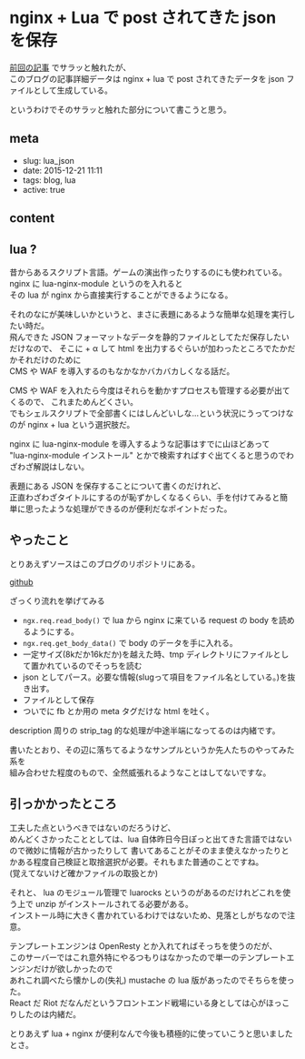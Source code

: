 # nginx + Lua で post されてきた json を保存

[前回の記事](https://dev.hageee.net/newblog/) でサラッと触れたが、  
このブログの記事詳細データは nginx + lua で post されてきたデータを json ファイルとして生成している。

というわけでそのサラッと触れた部分について書こうと思う。


## meta

- slug: lua_json
- date: 2015-12-21 11:11
- tags: blog, lua
- active: true


## content

## lua ?

昔からあるスクリプト言語。ゲームの演出作ったりするのにも使われている。  
nginx に lua-nginx-module というのを入れると  
その lua が nginx から直接実行することができるようになる。

それのなにが美味しいかというと、まさに表題にあるような簡単な処理を実行したい時だ。  
飛んできた JSON フォーマットなデータを静的ファイルとしてただ保存したいだけなので、
そこに + α して html を出力するぐらいが加わったところでたかだかそれだけのために  
CMS や WAF を導入するのもなかなかバカバカしくなる話だ。

CMS や WAF を入れたら今度はそれらを動かすプロセスも管理する必要が出てくるので、
これまためんどくさい。  
でもシェルスクリプトで全部書くにはしんどいしな…という状況にうってつけなのが nginx + lua という選択肢だ。

nginx に lua-nginx-module を導入するような記事はすでに山ほどあって  
"lua-nginx-module インストール" とかで検索すればすぐ出てくると思うのでわざわざ解説はしない。

表題にある JSON を保存することについて書くのだけれど、  
正直わざわざタイトルにするのが恥ずかしくなるくらい、手を付けてみると簡単に思ったような処理ができるのが便利だなポイントだった。

## やったこと

とりあえずソースはこのブログのリポジトリにある。

[github](https://github.com/glassesfactory/devhage/blob/master/tools/make_static.lua)

ざっくり流れを挙げてみる

* `ngx.req.read_body()` で lua から nginx に来ている request の body を読めるようにする。  
* `ngx.req.get_body_data()` で body のデータを手に入れる。
* 一定サイズ(8kだか16kだか)を越えた時、tmp ディレクトリにファイルとして置かれているのでそっちを読む
* json としてパース。必要な情報(slugって項目をファイル名としている。)を抜き出す。
* ファイルとして保存
* ついでに fb とか用の meta タグだけな html を吐く。

description 周りの strip_tag 的な処理が中途半端になってるのは内緒です。

書いたとおり、その辺に落ちてるようなサンプルというか先人たちのやってみた系を  
組み合わせた程度のもので、全然威張れるようなことはしてないですな。

## 引っかかったところ

工夫した点というべきではないのだろうけど、  
めんどくさかったこととしては、lua 自体昨日今日ぽっと出てきた言語ではないので微妙に情報が古かったりして
書いてあることがそのまま使えなかったりとかある程度自己検証と取捨選択が必要。それもまた普通のことですね。  
(覚えてないけど確かファイルの取扱とか)

それと、 lua のモジュール管理で luarocks というのがあるのだけれどこれを使う上で unzip がインストールされてる必要がある。  
インストール時に大きく書かれているわけではないため、見落としがちなので注意。

テンプレートエンジンは OpenResty とか入れてればそっちを使うのだが、  
このサーバーではこれ意外特にやるつもりはなかったので単一のテンプレートエンジンだけが欲しかったので  
あれこれ調べたら懐かしの(失礼) mustache の lua 版があったのでそちらを使った。  
React だ Riot だなんだというフロントエンド戦場にいる身としては心がほっこりしたのは内緒だ。

とりあえず lua + nginx が便利なんで今後も積極的に使っていこうと思いましたとさ。
